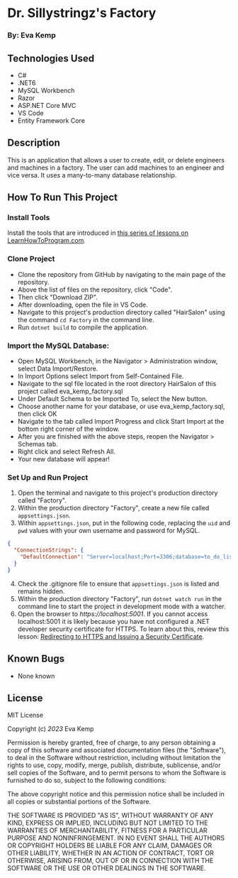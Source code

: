 # Dr. Sillystringz's Factory

### By: Eva Kemp

## Technologies Used

- C#
- .NET6
- MySQL Workbench
- Razor
- ASP.NET Core MVC
- VS Code
- Entity Framework Core

## Description

This is an application that allows a user to create, edit, or delete engineers and machines in a factory. The user can add machines to an engineer and vice versa. It uses a many-to-many database relationship.

## How To Run This Project

### Install Tools

Install the tools that are introduced in [this series of lessons on LearnHowToProgram.com](https://www.learnhowtoprogram.com/c-and-net/getting-started-with-c).

### Clone Project

- Clone the repository from GitHub by navigating to the main page of the repository.
- Above the list of files on the repository, click "Code".
- Then click "Download ZIP".
- After downloading, open the file in VS Code.
- Navigate to this project's production directory called "HairSalon" using the command `cd Factory` in the command line.
- Run `dotnet build` to compile the application.

### Import the MySQL Database:

- Open MySQL Workbench, in the Navigator > Administration window, select Data Import/Restore.
- In Import Options select Import from Self-Contained File.
- Navigate to the sql file located in the root directory HairSalon of this project called eva_kemp_factory.sql
- Under Default Schema to be Imported To, select the New button.
- Choose another name for your database, or use eva_kemp_factory.sql, then click OK
- Navigate to the tab called Import Progress and click Start Import at the bottom right corner of the window.
- After you are finished with the above steps, reopen the Navigator > Schemas tab.
- Right click and select Refresh All.
- Your new database will appear!

### Set Up and Run Project

1. Open the terminal and navigate to this project's production directory called "Factory".
2. Within the production directory "Factory", create a new file called `appsettings.json`.
3. Within `appsettings.json`, put in the following code, replacing the `uid` and `pwd` values with your own username and password for MySQL.

```json
{
  "ConnectionStrings": {
    "DefaultConnection": "Server=localhost;Port=3306;database=to_do_list_with_ef_core;uid=[YOUR-USERNAME];pwd=[YOUR-PASSWORD];"
  }
}
```

4. Check the .gitignore file to ensure that `appsettings.json` is listed and remains hidden.
5. Within the production directory "Factory", run `dotnet watch run` in the command line to start the project in development mode with a watcher.
6. Open the browser to _https://localhost:5001_. If you cannot access localhost:5001 it is likely because you have not configured a .NET developer security certificate for HTTPS. To learn about this, review this lesson: [Redirecting to HTTPS and Issuing a Security Certificate](https://www.learnhowtoprogram.com/lessons/redirecting-to-https-and-issuing-a-security-certificate).

## Known Bugs

- None known

## License

MIT License

Copyright (c) _2023_ Eva Kemp

Permission is hereby granted, free of charge, to any person obtaining a copy
of this software and associated documentation files (the "Software"), to deal
in the Software without restriction, including without limitation the rights
to use, copy, modify, merge, publish, distribute, sublicense, and/or sell
copies of the Software, and to permit persons to whom the Software is
furnished to do so, subject to the following conditions:

The above copyright notice and this permission notice shall be included in all
copies or substantial portions of the Software.

THE SOFTWARE IS PROVIDED "AS IS", WITHOUT WARRANTY OF ANY KIND, EXPRESS OR
IMPLIED, INCLUDING BUT NOT LIMITED TO THE WARRANTIES OF MERCHANTABILITY,
FITNESS FOR A PARTICULAR PURPOSE AND NONINFRINGEMENT. IN NO EVENT SHALL THE
AUTHORS OR COPYRIGHT HOLDERS BE LIABLE FOR ANY CLAIM, DAMAGES OR OTHER
LIABILITY, WHETHER IN AN ACTION OF CONTRACT, TORT OR OTHERWISE, ARISING FROM,
OUT OF OR IN CONNECTION WITH THE SOFTWARE OR THE USE OR OTHER DEALINGS IN THE
SOFTWARE.
